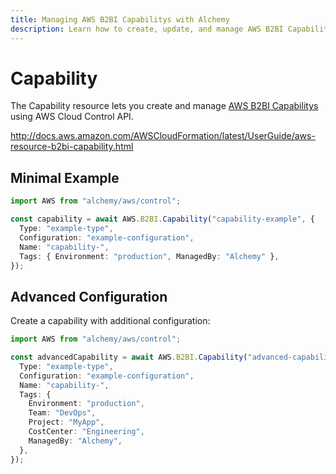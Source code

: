 ```yaml
---
title: Managing AWS B2BI Capabilitys with Alchemy
description: Learn how to create, update, and manage AWS B2BI Capabilitys using Alchemy Cloud Control.
---
```


# Capability

The Capability resource lets you create and manage [AWS B2BI Capabilitys](https://docs.aws.amazon.com/b2bi/latest/userguide/) using AWS Cloud Control API.

http://docs.aws.amazon.com/AWSCloudFormation/latest/UserGuide/aws-resource-b2bi-capability.html

## Minimal Example

```ts
import AWS from "alchemy/aws/control";

const capability = await AWS.B2BI.Capability("capability-example", {
  Type: "example-type",
  Configuration: "example-configuration",
  Name: "capability-",
  Tags: { Environment: "production", ManagedBy: "Alchemy" },
});
```

## Advanced Configuration

Create a capability with additional configuration:

```ts
import AWS from "alchemy/aws/control";

const advancedCapability = await AWS.B2BI.Capability("advanced-capability", {
  Type: "example-type",
  Configuration: "example-configuration",
  Name: "capability-",
  Tags: {
    Environment: "production",
    Team: "DevOps",
    Project: "MyApp",
    CostCenter: "Engineering",
    ManagedBy: "Alchemy",
  },
});
```

